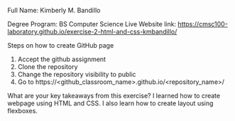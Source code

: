 Full Name: Kimberly M. Bandillo

Degree Program: BS Computer Science 
Live Website link: https://cmsc100-laboratory.github.io/exercise-2-html-and-css-kmbandillo/ 

Steps on how to create GitHub page
  1. Accept the github assignment
  2. Clone the repository
  3. Change the repository visibility to public
  4. Go to https://<github_classroom_name>.github.io/<repository_name>/
  
What are your key takeaways from this exercise? 
I learned how to create webpage using HTML and CSS. I also learn how to create layout using flexboxes.

